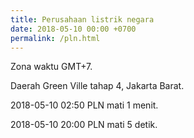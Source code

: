 ```yaml
---
title: Perusahaan listrik negara
date: 2018-05-10 00:00 +0700
permalink: /pln.html
---
```


Zona waktu GMT+7.

Daerah Green Ville tahap 4, Jakarta Barat.

2018-05-10 02:50 PLN mati 1 menit.

2018-05-10 20:00 PLN mati 5 detik.
